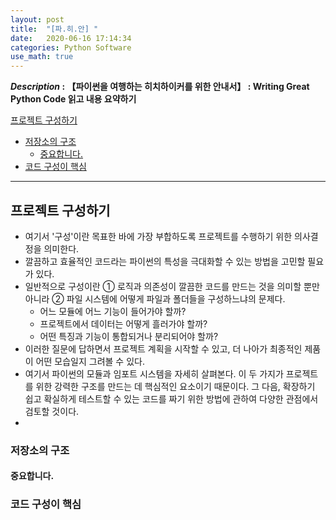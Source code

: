 ```yaml
---
layout: post
title:  "[파.히.안] "
date:   2020-06-16 17:14:34 
categories: Python Software
use_math: true
---
```


**_Description_ : 【파이썬을 여행하는 히치하이커를 위한 안내서】 : Writing Great Python Code 읽고 내용 요약하기**

[프로젝트 구성하기](#Structuring-Your-Project)
* [저장소의 구조](#Structure-of-the-Repository) 
	* [중요합니다.](#It's-Important)
* [코드 구성이 핵심](#Structure-of-Code-is-Key)

***

## 프로젝트 구성하기 <a id="Structuring-Your-Project"></a>

* 여기서 '구성'이란 목표한 바에 가장 부합하도록 프로젝트를 수행하기 위한 의사결정을 의미한다. 
* 깔끔하고 효율적인 코드라는 파이썬의 특성을 극대화할 수 있는 방법을 고민할 필요가 있다. 
* 일반적으로 구성이란 ① 로직과 의존성이 깔끔한 코드를 만드는 것을 의미할 뿐만 아니라 ② 파일 시스템에 어떻게 파일과 폴더들을 구성하느냐의 문제다.
	*  어느 모듈에 어느 기능이 들어가야 할까?
	*  프로젝트에서 데이터는 어떻게 흘러가야 할까?
	* 어떤 특징과 기능이 통합되거나 분리되어야 할까?
* 이러한 질문에 답하면서 프로젝트 계획을 시작할 수 있고, 더 나아가 최종적인 제품이 어떤 모습일지 그려볼 수 있다. 
* 여기서 파이썬의 모듈과 임포트 시스템을 자세히 살펴본다. 이 두 가지가 프로젝트를 위한 강력한 구조를 만드는 데 핵심적인 요소이기 때문이다. 그 다음, 확장하기 쉽고 확실하게 테스트할 수 있는 코드를 짜기 위한 방법에 관하여 다양한 관점에서 검토할 것이다. 
* 
### 저장소의 구조 <a id="Structure-of-the-Repository"></a>

#### 중요합니다. <a id="It's-Important"></a>

### 코드 구성이 핵심 <a id="Structure-of-Code-is-Key"></a>
<!--stackedit_data:
eyJoaXN0b3J5IjpbMTc1NjUzODc1MCw4NTc2NTk4ODBdfQ==
-->